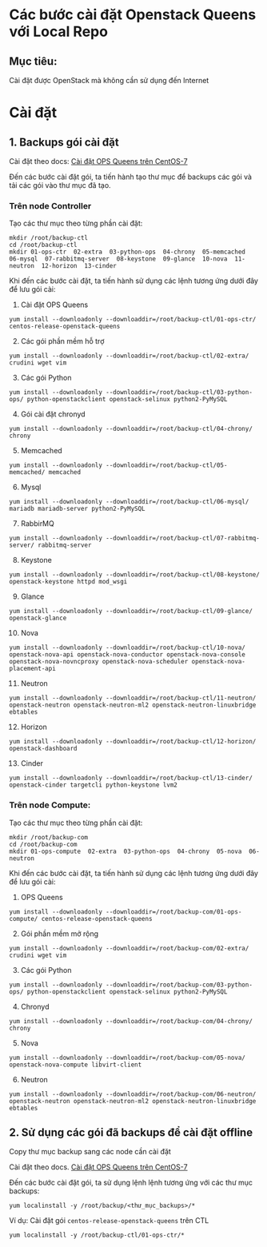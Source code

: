 # Các bước cài đặt Openstack Queens với Local Repo

## Mục tiêu:
Cài đặt được OpenStack mà không cần sử dụng đến Internet


# Cài đặt
## 1. Backups gói cài đặt
Cài đặt theo docs: [Cài đặt OPS Queens trên CentOS-7](./OPS-queen-centos7-install.md)

Đến các bước cài đặt gói, ta tiến hành tạo thư mục để backups các gói và tải các gói vào thư mục đã tạo.

### Trên node Controller
Tạo các thư mục theo từng phần cài đặt:
```
mkdir /root/backup-ctl
cd /root/backup-ctl
mkdir 01-ops-ctr  02-extra  03-python-ops  04-chrony  05-memcached  06-mysql  07-rabbitmq-server  08-keystone  09-glance  10-nova  11-neutron  12-horizon  13-cinder
```

Khi đến các bước cài đặt, ta tiến hành sử dụng các lệnh tương ứng dưới đây để lưu gói cài:

1. Cài đặt OPS Queens
```
yum install --downloadonly --downloaddir=/root/backup-ctl/01-ops-ctr/ centos-release-openstack-queens
```

2. Các gói phần mềm hỗ trợ
```
yum install --downloadonly --downloaddir=/root/backup-ctl/02-extra/ crudini wget vim
```

3. Các gói Python
```
yum install --downloadonly --downloaddir=/root/backup-ctl/03-python-ops/ python-openstackclient openstack-selinux python2-PyMySQL
```

4. Gói cài đặt chronyd
```
yum install --downloadonly --downloaddir=/root/backup-ctl/04-chrony/ chrony
```

5. Memcached
```
yum install --downloadonly --downloaddir=/root/backup-ctl/05-memcached/ memcached
```

6. Mysql
```
yum install --downloadonly --downloaddir=/root/backup-ctl/06-mysql/ mariadb mariadb-server python2-PyMySQL
```

7. RabbirMQ
```
yum install --downloadonly --downloaddir=/root/backup-ctl/07-rabbitmq-server/ rabbitmq-server
```

8. Keystone
```
yum install --downloadonly --downloaddir=/root/backup-ctl/08-keystone/ openstack-keystone httpd mod_wsgi
```

9. Glance
```
yum install --downloadonly --downloaddir=/root/backup-ctl/09-glance/ openstack-glance
```

10. Nova
```
yum install --downloadonly --downloaddir=/root/backup-ctl/10-nova/ openstack-nova-api openstack-nova-conductor openstack-nova-console openstack-nova-novncproxy openstack-nova-scheduler openstack-nova-placement-api
```

11. Neutron
```
yum install --downloadonly --downloaddir=/root/backup-ctl/11-neutron/ openstack-neutron openstack-neutron-ml2 openstack-neutron-linuxbridge ebtables
```

12. Horizon
```
yum install --downloadonly --downloaddir=/root/backup-ctl/12-horizon/ openstack-dashboard
```

13. Cinder
```
yum install --downloadonly --downloaddir=/root/backup-ctl/13-cinder/ openstack-cinder targetcli python-keystone lvm2
```

### Trên node Compute:
Tạo các thư mục theo từng phần cài đặt:
```
mkdir /root/backup-com
cd /root/backup-com
mkdir 01-ops-compute  02-extra  03-python-ops  04-chrony  05-nova  06-neutron
```

Khi đến các bước cài đặt, ta tiến hành sử dụng các lệnh tương ứng dưới đây để lưu gói cài:
1. OPS Queens
```
yum install --downloadonly --downloaddir=/root/backup-com/01-ops-compute/ centos-release-openstack-queens
```

2. Gói phần mềm mở rộng
```
yum install --downloadonly --downloaddir=/root/backup-com/02-extra/ crudini wget vim
```

3. Các gói Python
```
yum install --downloadonly --downloaddir=/root/backup-com/03-python-ops/ python-openstackclient openstack-selinux python2-PyMySQL
```

4. Chronyd
```
yum install --downloadonly --downloaddir=/root/backup-com/04-chrony/ chrony 
```

5. Nova
```
yum install --downloadonly --downloaddir=/root/backup-com/05-nova/ openstack-nova-compute libvirt-client
```

6. Neutron
```
yum install --downloadonly --downloaddir=/root/backup-com/06-neutron/ openstack-neutron openstack-neutron-ml2 openstack-neutron-linuxbridge ebtables
```

## 2. Sử dụng các gói đã backups để cài đặt offline
Copy thư mục backup sang các node cần cài đặt

Cài đặt theo docs. [Cài đặt OPS Queens trên CentOS-7](./OPS-queen-centos7-install.md)

Đến các bước cài đặt gói, ta sử dụng lệnh lệnh tương ứng với các thư mục backups:
```
yum localinstall -y /root/backup/<thư_mục_backups>/* 
```

Ví dụ: Cài đặt gói `centos-release-openstack-queens` trên CTL
```
yum localinstall -y /root/backup-ctl/01-ops-ctr/*
```